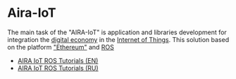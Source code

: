 # Aira-IoT

The main task of the "AIRA-IoT" is application and libraries development for integration the [digital economy](https://en.wikipedia.org/wiki/Digital_economy) in the [Internet of Things](https://en.wikipedia.org/wiki/Internet_of_Things). This solution based on the platform ["Ethereum"](https://en.wikipedia.org/wiki/Ethereum) and [ROS](https://en.wikipedia.org/wiki/Robot_Operating_System)

- [AIRA IoT ROS Tutorials (EN)](https://github.com/airalab/aira-IoT/wiki/AIRA-IoT-ROS-Tutorials-%28EN%29)
- [AIRA IoT ROS Tutorials (RU)](https://github.com/airalab/aira-IoT/wiki/AIRA-IoT-ROS-Tutorials-%28RU%29)
